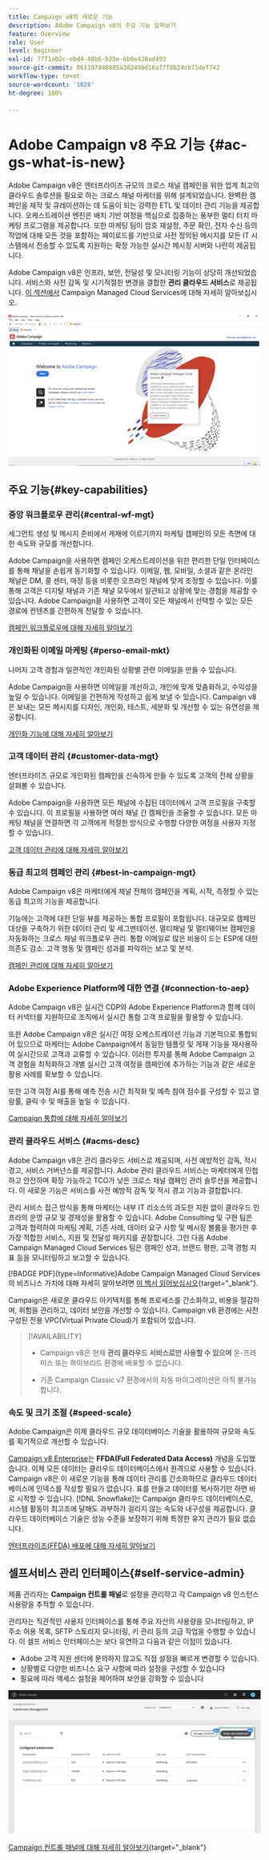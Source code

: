 ```yaml
---
title: Campaign v8의 새로운 기능
description: Adobe Campaign v8의 주요 기능 살펴보기
feature: Overview
role: User
level: Beginner
exl-id: 7771a02c-ebd4-48b6-b25e-6b6e420ad493
source-git-commit: 061197048885a30249bd18af7f8b24cb71def742
workflow-type: tm+mt
source-wordcount: '1028'
ht-degree: 100%

---
```


# Adobe Campaign v8 주요 기능 {#ac-gs-what-is-new}

Adobe Campaign v8은 엔터프라이즈 규모의 크로스 채널 캠페인을 위한 업계 최고의 클라우드 솔루션을 필요로 하는 크로스 채널 마케터를 위해 설계되었습니다. 완벽한 캠페인을 제작 및 큐레이션하는 데 도움이 되는 강력한 ETL 및 데이터 관리 기능을 제공합니다. 오케스트레이션 엔진은 배치 기반 여정을 핵심으로 집중하는 풍부한 멀티 터치 마케팅 프로그램을 제공합니다. 또한 마케팅 팀이 암호 재설정, 주문 확인, 전자 수신 등의 작업에 대해 모든 것을 포함하는 페이로드를 기반으로 사전 정의된 메시지를 모든 IT 시스템에서 전송할 수 있도록 지원하는 확장 가능한 실시간 메시징 서버와 나란히 제공됩니다.

Adobe Campaign v8은 인프라, 보안, 전달성 및 모니터링 기능이 상당히 개선되었습니다. 서비스와 사전 감독 및 시기적절한 변경을 결합한 **관리 클라우드 서비스**&#x200B;로 제공됩니다. [이 섹션에서](#acms-desc) Campaign Managed Cloud Services에 대해 자세히 알아보십시오.

![](assets/home-page.png)

## 주요 기능{#key-capabilities}

### 중앙 워크플로우 관리{#central-wf-mgt}

세그먼트 생성 및 메시지 준비에서 게재에 이르기까지 마케팅 캠페인의 모든 측면에 대한 속도와 규모를 개선합니다.

Adobe Campaign을 사용하면 캠페인 오케스트레이션을 위한 편리한 단일 인터페이스를 통해 채널을 손쉽게 동기화할 수 있습니다. 이메일, 웹, 모바일, 소셜과 같은 온라인 채널은 DM, 콜 센터, 매장 등을 비롯한 오프라인 채널에 맞게 조정할 수 있습니다. 이를 통해 고객은 디지털 채널과 기존 채널 모두에서 일관되고 상황에 맞는 경험을 제공할 수 있습니다. Adobe Campaign을 사용하면 고객이 모든 채널에서 선택할 수 있는 모든 경로에 컨텐츠를 간편하게 전달할 수 있습니다.

[캠페인 워크플로우에 대해 자세히 알아보기](../config/workflows.md)

### 개인화된 이메일 마케팅 {#perso-email-mkt}

나머지 고객 경험과 일관적인 개인화된 상황별 관련 이메일을 만들 수 있습니다.

Adobe Campaign을 사용하면 이메일을 개선하고, 개인에 맞게 맞춤화하고, 수익성을 높일 수 있습니다. 이메일을 간편하게 작성하고 쉽게 보낼 수 있습니다. Campaign v8은 보내는 모든 메시지를 디자인, 개인화, 테스트, 세분화 및 개선할 수 있는 유연성을 제공합니다.

[개인화 기능에 대해 자세히 알아보기](create-message.md)

### 고객 데이터 관리 {#customer-data-mgt}

엔터프라이즈 규모로 개인화된 캠페인을 신속하게 만들 수 있도록 고객의 전체 상황을 살펴볼 수 있습니다.

Adobe Campaign을 사용하면 모든 채널에 수집된 데이터에서 고객 프로필을 구축할 수 있습니다. 이 프로필을 사용하면 여러 채널 간 캠페인을 조율할 수 있습니다. 모든 마케팅 채널을 연결하면 각 고객에게 적절한 방식으로 수행할 다양한 여정을 사용자 지정할 수 있습니다.

[고객 데이터 관리에 대해 자세히 알아보기](audiences.md)

### 동급 최고의 캠페인 관리 {#best-in-campaign-mgt}

Adobe Campaign v8은 마케터에게 채널 전체의 캠페인을 계획, 시작, 측정할 수 있는 동급 최고의 기능을 제공합니다.

기능에는 고객에 대한 단일 뷰를 제공하는 통합 프로필이 포함됩니다. 대규모로 캠페인 대상을 구축하기 위한 데이터 관리 및 세그멘테이션. 멀티채널 및 멀티웨이브 캠페인을 자동화하는 크로스 채널 워크플로우 관리. 통합 이메일로 많은 비용이 드는 ESP에 대한 의존도 감소. 고객 행동 및 캠페인 성과를 파악하는 보고 및 분석.

[캠페인 관리에 대해 자세히 알아보기](campaigns.md)


### Adobe Experience Platform에 대한 연결 {#connection-to-aep}

Adobe Campaign v8은 실시간 CDP와 Adobe Experience Platform과 함께 데이터 커넥터를 지원하므로 조직에서 실시간 통합 고객 프로필을 활용할 수 있습니다.

또한 Adobe Campaign v8은 실시간 여정 오케스트레이션 기능과 기본적으로 통합되어 있으므로 마케터는 Adobe Campaign에서 동일한 템플릿 및 게재 기능을 재사용하여 실시간으로 고객과 교류할 수 있습니다. 이러한 투자를 통해 Adobe Campaign 고객 경험을 최적화하고 개별 실시간 고객 여정을 캠페인에 추가하는 기능과 같은 새로운 활용 사례를 확보할 수 있습니다.

또한 고객 여정 AI를 통해 예측 전송 시간 최적화 및 예측 참여 점수를 구성할 수 있고 열람률, 클릭 수 및 매출을 높일 수 있습니다.

[Campaign 통합에 대해 자세히 알아보기](../connect/integration.md)


### 관리 클라우드 서비스 {#acms-desc}

Adobe Campaign v8은 관리 클라우드 서비스로 제공되며, 사전 예방적인 감독, 적시 경고, 서비스 거버넌스를 제공합니다. Adobe 관리 클라우드 서비스는 마케터에게 민첩하고 안전하며 확장 가능하고 TCO가 낮은 크로스 채널 캠페인 관리 솔루션을 제공합니다. 이 새로운 기능은 서비스를 사전 예방적 감독 및 적시 경고 기능과 결합합니다.

관리 서비스 접근 방식을 통해 마케터는 내부 IT 리소스의 과도한 지원 없이 클라우드 인프라의 운영 규모 및 경제성을 활용할 수 있습니다. Adobe Consulting 및 구현 팀은 고객과 협력하여 마케팅 계획, 기존 사례, 데이터 요구 사항 및 메시징 볼륨을 평가한 후 가장 적합한 서비스, 지원 및 전달성 패키지를 권장합니다. 그런 다음 Adobe Campaign Managed Cloud Services 팀은 캠페인 성과, 브랜드 평판, 고객 경험 지표 등을 모니터링하고 보고할 수 있습니다.

[!BADGE PDF]{type=Informative}Adobe Campaign Managed Cloud Services의 비즈니스 가치에 대해 자세히 알아보려면 [이 백서 읽어보십시오](assets/do-not-localize/IDC-Report-BusinessValueOfAdobeCampaign.pdf){target="_blank"}.

Campaign은 새로운 클라우드 아키텍처를 통해 프로세스를 간소화하고, 비용을 절감하며, 위험을 관리하고, 데이터 보안을 개선할 수 있습니다. Campaign v8 환경에는 사전 구성된 전용 VPC(Virtual Private Cloud)가 포함되어 있습니다.


>[!AVAILABILITY]
>
>* Campaign v8은 현재 **관리 클라우드 서비스로만 사용할 수 있으며** 온-프레미스 또는 하이브리드 환경에 배포할 수 없습니다.
>
>* 기존 Campaign Classic v7 환경에서의 자동 마이그레이션은 아직 불가능합니다.


### 속도 및 크기 조절 {#speed-scale}

Adobe Campaign은 이제 클라우드 규모 데이터베이스 기술을 활용하여 규모와 속도를 획기적으로 개선할 수 있습니다.

[Campaign v8 Enterprise](../architecture/enterprise-deployment.md)는 **FFDA(Full Federated Data Access)** 개념을 도입했습니다. 이제 모든 데이터는 클라우드 데이터베이스에서 원격으로 사용할 수 있습니다. Campaign v8은 이 새로운 기능을 통해 데이터 관리를 간소화하므로 클라우드 데이터베이스에 인덱스를 작성할 필요가 없습니다. 표를 만들고 데이터를 복사하기만 하면 바로 시작할 수 있습니다. [!DNL Snowflake]는 Campaign 클라우드 데이터베이스로, 시스템 활동이 최고조에 달해도 과부하가 걸리지 않는 속도와 내구성을 제공합니다. 클라우드 데이터베이스 기술은 성능 수준을 보장하기 위해 특정한 유지 관리가 필요 없습니다.

[엔터프라이즈(FFDA) 배포에 대해 자세히 알아보기](../architecture/enterprise-deployment.md)


## 셀프서비스 관리 인터페이스{#self-service-admin}

제품 관리자는 **Campaign 컨트롤 패널**&#x200B;로 설정을 관리하고 각 Campaign v8 인스턴스 사용량을 추적할 수 있습니다.

관리자는 직관적인 사용자 인터페이스를 통해 주요 자산의 사용량을 모니터링하고, IP 주소 허용 목록, SFTP 스토리지 모니터링, 키 관리 등의 고급 작업을 수행할 수 있습니다. 이 셀프 서비스 인터페이스는 보다 유연하고 다음과 같은 이점이 있습니다.

* Adobe 고객 지원 센터에 문의하지 않고도 직접 설정을 빠르게 변경할 수 있습니다.
* 상황별로 다양한 비즈니스 요구 사항에 따라 설정을 구성할 수 있습니다
* 필요에 따라 액세스 설정을 제어하여 보안을 강화할 수 있습니다

![](assets/subdomain1.png)

[Campaign 컨트롤 패널에 대해 자세히 알아보기](https://experienceleague.adobe.com/docs/control-panel/using/discover-control-panel/key-features.html?lang=ko){target="_blank"}


